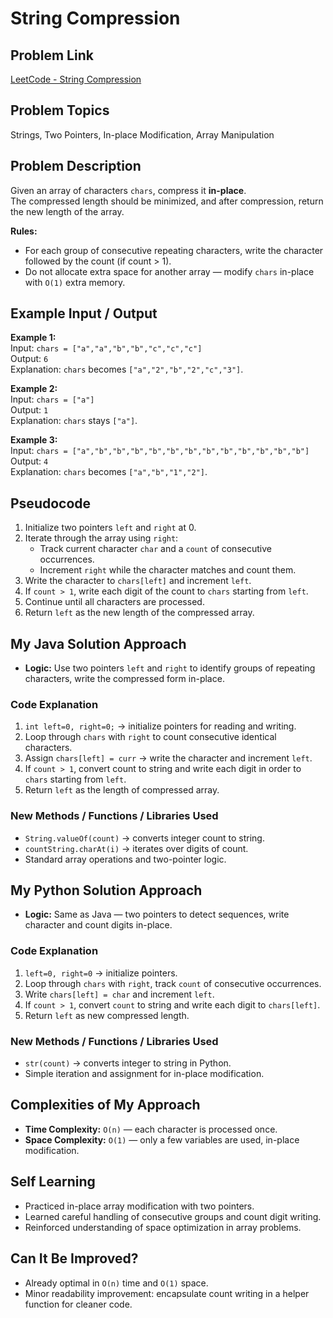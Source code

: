 # String Compression

## Problem Link
[LeetCode - String Compression](https://leetcode.com/problems/string-compression/)

## Problem Topics
Strings, Two Pointers, In-place Modification, Array Manipulation

## Problem Description
Given an array of characters `chars`, compress it **in-place**.  
The compressed length should be minimized, and after compression, return the new length of the array.  

**Rules:**  
- For each group of consecutive repeating characters, write the character followed by the count (if count > 1).  
- Do not allocate extra space for another array — modify `chars` in-place with `O(1)` extra memory.  

## Example Input / Output

**Example 1:**  
Input: `chars = ["a","a","b","b","c","c","c"]`  
Output: `6`  
Explanation: `chars` becomes `["a","2","b","2","c","3"]`.

**Example 2:**  
Input: `chars = ["a"]`  
Output: `1`  
Explanation: `chars` stays `["a"]`.

**Example 3:**  
Input: `chars = ["a","b","b","b","b","b","b","b","b","b","b","b","b"]`  
Output: `4`  
Explanation: `chars` becomes `["a","b","1","2"]`.

## Pseudocode
1. Initialize two pointers `left` and `right` at 0.  
2. Iterate through the array using `right`:
   - Track current character `char` and a `count` of consecutive occurrences.  
   - Increment `right` while the character matches and count them.  
3. Write the character to `chars[left]` and increment `left`.  
4. If `count > 1`, write each digit of the count to `chars` starting from `left`.  
5. Continue until all characters are processed.  
6. Return `left` as the new length of the compressed array.

## My Java Solution Approach
- **Logic:** Use two pointers `left` and `right` to identify groups of repeating characters, write the compressed form in-place.  

### **Code Explanation**
1. `int left=0, right=0;` → initialize pointers for reading and writing.  
2. Loop through `chars` with `right` to count consecutive identical characters.  
3. Assign `chars[left] = curr` → write the character and increment `left`.  
4. If `count > 1`, convert count to string and write each digit in order to `chars` starting from `left`.  
5. Return `left` as the length of compressed array.

### **New Methods / Functions / Libraries Used**
- `String.valueOf(count)` → converts integer count to string.  
- `countString.charAt(i)` → iterates over digits of count.  
- Standard array operations and two-pointer logic.

## My Python Solution Approach
- **Logic:** Same as Java — two pointers to detect sequences, write character and count digits in-place.  

### **Code Explanation**
1. `left=0, right=0` → initialize pointers.  
2. Loop through `chars` with `right`, track `count` of consecutive occurrences.  
3. Write `chars[left] = char` and increment `left`.  
4. If `count > 1`, convert `count` to string and write each digit to `chars[left]`.  
5. Return `left` as new compressed length.

### **New Methods / Functions / Libraries Used**
- `str(count)` → converts integer to string in Python.  
- Simple iteration and assignment for in-place modification.

## Complexities of My Approach
- **Time Complexity:** `O(n)` — each character is processed once.  
- **Space Complexity:** `O(1)` — only a few variables are used, in-place modification.  

## Self Learning
- Practiced in-place array modification with two pointers.  
- Learned careful handling of consecutive groups and count digit writing.  
- Reinforced understanding of space optimization in array problems.

## Can It Be Improved?
- Already optimal in `O(n)` time and `O(1)` space.  
- Minor readability improvement: encapsulate count writing in a helper function for cleaner code.
